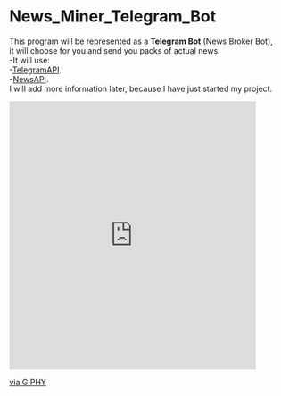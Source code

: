 # News_Miner_Telegram_Bot
This program will be represented as a **Telegram Bot** (News Broker Bot),<br />
it will choose for you and send you packs of actual news.<br />
-It will use:<br />
-[TelegramAPI](https://core.telegram.org).<br />
-[NewsAPI]( https://newsapi.org).<br />
I will add more information later, because I have just started my project.
<iframe src="https://giphy.com/embed/3IF2zem7jpJFnw49I5" width="442" height="480" frameBorder="0" class="giphy-embed" allowFullScreen></iframe><p><a href="https://giphy.com/gifs/3IF2zem7jpJFnw49I5">via GIPHY</a></p>
